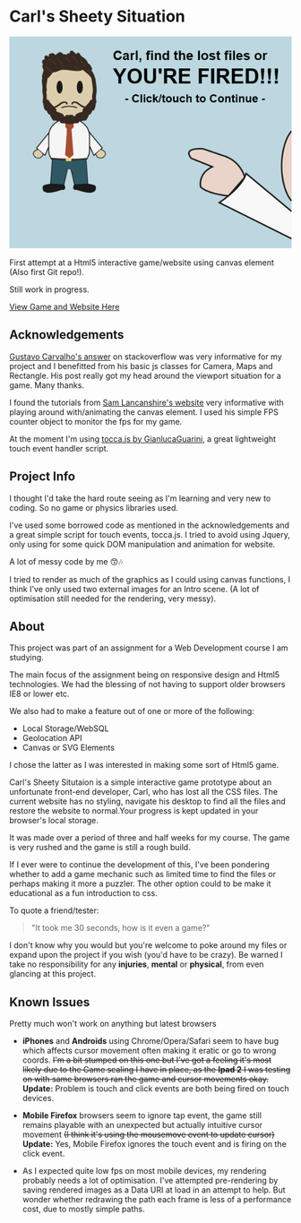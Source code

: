 # Carl's Sheety Situation

![Carl Sheety Situation Screenshot](https://raw.githubusercontent.com/jamsinclair/CarlsSheetySituation/master/images/css-screenshot.png "Carl Sheety Situation Screenshot")

First attempt at a Html5 interactive game/website using canvas element (Also first Git repo!).

Still work in progress. 

[View Game and Website Here](http://jamsinclair.co.nz/carl/)

## Acknowledgements

[Gustavo Carvalho's answer](http://stackoverflow.com/a/16926273) on stackoverflow was very informative for my project and I benefitted from his basic js classes for Camera, Maps and Rectangle. His post really got my head around the viewport situation for a game. Many thanks.

I found the tutorials from [Sam Lancanshire's website](http://html5gamedev.samlancashire.com) very informative with playing around with/animating the canvas element. I used his simple FPS counter object to monitor the fps for my game. 

At the moment I'm using [tocca.js by GianlucaGuarini](http://gianlucaguarini.github.io/Tocca.js/), a great lightweight touch event handler script. 

## Project Info
I thought I'd take the hard route seeing as I'm learning and very new to coding. So no game or physics libraries used. 

I've used some borrowed code as mentioned in the acknowledgements and a great simple script for touch events, tocca.js. I tried to avoid using Jquery, only using for some quick DOM manipulation and animation for website. 

A lot of messy code by me :kissing_smiling_eyes::notes:

I tried to render as much of the graphics as I could using canvas functions, I think I've only used two external images for an Intro scene. (A lot of optimisation still needed for the rendering, very messy).

## About 

This project was part of an assignment for a Web Development course I am studying. 

The main focus of the assignment being on responsive design and Html5 technologies. We had the blessing of not having to support older browsers IE8 or lower etc.

We also had to make a feature out of one or more of the following:

* Local Storage/WebSQL
* Geolocation API
* Canvas or SVG Elements

I chose the latter as I was interested in making some sort of Html5 game.

Carl's Sheety Situtaion is a simple interactive game prototype about an unfortunate front-end developer, Carl, who has lost all the CSS files. The current website has no styling, navigate his desktop to find all the files and restore the website to normal.Your progress is kept updated in your browser's local storage.

It was made over a period of three and half weeks for my course. The game is very rushed and the game is still a rough build. 

If I ever were to continue the development of this, I've been pondering whether to add a game mechanic such as limited time to find the files or perhaps making it more a puzzler. The other option could to be make it educational as a fun introduction to css. 

To quote a friend/tester:

> "It took me 30 seconds, how is it even a game?"

I don't know why you would but you're welcome to poke around my files or expand upon the project if you wish (you'd have to be crazy). Be warned I take no responsibility for any **injuries**, **mental** or **physical**, from even glancing at this project.  

## Known Issues

Pretty much won't work on anything but latest browsers

  * **iPhones** and **Androids** using Chrome/Opera/Safari seem to have bug which affects cursor movement often making it eratic or go to wrong coords. ~~I'm a bit stumped on this one but I've got a feeling it's most likely due to the Game scaling I have in place, as the **Ipad 2** I was testing on with same browsers ran the game and cursor movements okay.~~ **Update:** Problem is touch and click events are both being fired on touch devices. 
  
  * **Mobile Firefox** browsers seem to ignore tap event, the game still remains playable with an unexpected but actually intuitive cursor movement ~~(I think it's using the mousemove event to update cursor)~~ **Update:** Yes, Mobile Firefox ignores the touch event and is firing on the click event. 
  
  * As I expected quite low fps on most mobile devices, my rendering probably needs a lot of optimisation. I've attempted pre-rendering by saving rendered images as a Data URI at load in an attempt to help. But wonder whether redrawing the path each frame is less of a performance cost, due to mostly simple paths. 
